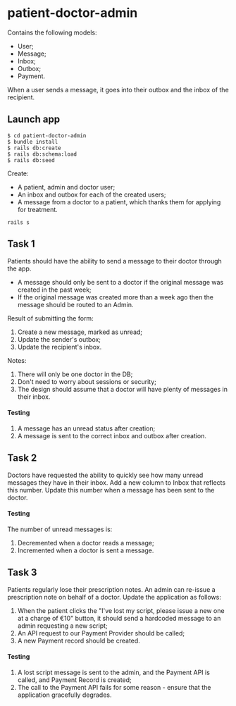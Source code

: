 # patient-doctor-admin

Contains the following models:
* User;
* Message;
* Inbox;
* Outbox;
* Payment.

When a user sends a message, it goes into their outbox and the inbox of the recipient.

## Launch app

```
$ cd patient-doctor-admin
$ bundle install
$ rails db:create
$ rails db:schema:load
$ rails db:seed
```
Create:
* A patient, admin and doctor user;
* An inbox and outbox for each of the created users;
* A message from a doctor to a patient, which thanks them for applying for treatment.

```
rails s
```

## Task 1

Patients should have the ability to send a message to their doctor through the app.

* A message should only be sent to a doctor if the original message was created in the past week;
* If the original message was created more than a week ago then the message should be routed to an Admin.

Result of submitting the form:
1. Create a new message, marked as unread;
1. Update the sender's outbox;
1. Update the recipient's inbox.

Notes:
1. There will only be one doctor in the DB;
1. Don't need to worry about sessions or security;
1. The design should assume that a doctor will have plenty of messages in their inbox.

#### Testing

1. A message has an unread status after creation;
1. A message is sent to the correct inbox and outbox after creation.
 
## Task 2

Doctors have requested the ability to quickly see how many unread messages they have in their inbox. Add a new column to Inbox that reflects this number. Update this number when a message has been sent to the doctor.

#### Testing

The number of unread messages is:
1. Decremented when a doctor reads a message;
1. Incremented when a doctor is sent a message.

## Task 3

Patients regularly lose their prescription notes. An admin can re-issue a prescription note on behalf of a doctor. Update the application as follows:

1. When the patient clicks the "I've lost my script, please issue a new one at a charge of €10" button, it should send a hardcoded message to an admin requesting a new script;
1. An API request to our Payment Provider should be called;
1. A new Payment record should be created.

#### Testing

1. A lost script message is sent to the admin, and the Payment API is called, and Payment Record is created;
2. The call to the Payment API fails for some reason - ensure that the application gracefully degrades.
